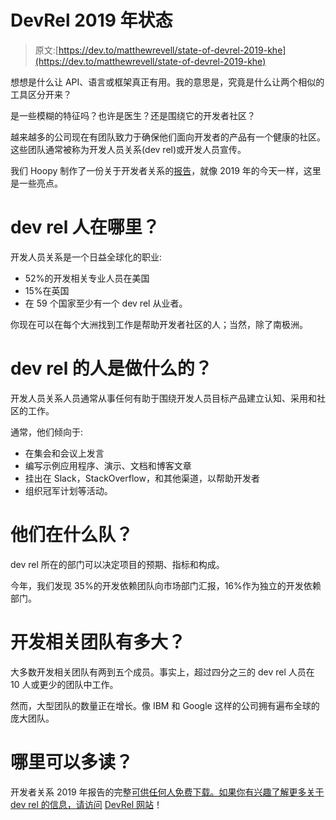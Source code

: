# DevRel 2019 年状态

> 原文:[https://dev.to/matthewrevell/state-of-devrel-2019-khe](https://dev.to/matthewrevell/state-of-devrel-2019-khe)

想想是什么让 API、语言或框架真正有用。我的意思是，究竟是什么让两个相似的工具区分开来？

是一些模糊的特征吗？也许是医生？还是围绕它的开发者社区？

越来越多的公司现在有团队致力于确保他们面向开发者的产品有一个健康的社区。这些团队通常被称为开发人员关系(dev rel)或开发人员宣传。

我们 Hoopy 制作了一份关于开发者关系的[报告](https://stateofdevrel.hoopy.io)，就像 2019 年的今天一样，这里是一些亮点。

# dev rel 人在哪里？

开发人员关系是一个日益全球化的职业:

*   52%的开发相关专业人员在美国
*   15%在英国
*   在 59 个国家至少有一个 dev rel 从业者。

你现在可以在每个大洲找到工作是帮助开发者社区的人；当然，除了南极洲。

# dev rel 的人是做什么的？

开发人员关系人员通常从事任何有助于围绕开发人员目标产品建立认知、采用和社区的工作。

通常，他们倾向于:

*   在集会和会议上发言
*   编写示例应用程序、演示、文档和博客文章
*   挂出在 Slack，StackOverflow，和其他渠道，以帮助开发者
*   组织冠军计划等活动。

# [](#what-team-are-they-in)他们在什么队？

dev rel 所在的部门可以决定项目的预期、指标和构成。

今年，我们发现 35%的开发依赖团队向市场部门汇报，16%作为独立的开发依赖部门。

# [](#how-big-are-dev-rel-teams)开发相关团队有多大？

大多数开发相关团队有两到五个成员。事实上，超过四分之三的 dev rel 人员在 10 人或更少的团队中工作。

然而，大型团队的数量正在增长。像 IBM 和 Google 这样的公司拥有遍布全球的庞大团队。

# [](#where-can-i-read-more)哪里可以多读？

开发者关系 2019 年报告的完整[可供任何人免费下载。如果你有兴趣了解更多关于 dev rel 的信息，请访问](https://stateofdevrel.hoopy.io) [DevRel 网站](https://devrel.net)！